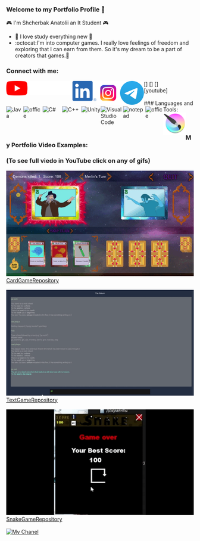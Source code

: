 ### Welcome to my Portfolio Profile 🎩

🎮 I'm Shcherbak Anatolii an It Student 🎮 
- 📖 I love study everything new 🚀
- :octocat:I'm into computer games. I really love feelings of freedom and exploring that I can earn from them. So it's my dream to be a part of creators that games.🎇

### Connect with me:

<img align="left"   alt="Anatolii Shcherbak | YouTube" width="178px" src="https://github.com/Anatolii-Shcherbak/resources/blob/main/Img/yt_logo_rgb_dark.png"/>
[<img align="left"   alt="Anatolii Shcherbak | LinkedIn" width="64px" src="https://github.com/Anatolii-Shcherbak/resources/blob/main/Img/LI-In-Bug.png"/>]
[<img align="left"   alt="Anatolii Shcherbak | Instagram" width="64px" src="https://github.com/Anatolii-Shcherbak/resources/blob/main/Img/Inst.png" />]
[<img align="left"  alt="Anatolii Shcherbak | TG" width="64px" src="https://github.com/Anatolii-Shcherbak/resources/blob/main/Img/Telegram.png" />]
<br >
[youtube]
<br>

<br >
### Languages and Tools:

<img align="left" alt="Java" height ="64px" width="46px" src="https://seeklogo.com/images/J/java-logo-7833D1D21A-seeklogo.com.png" />
<img align="left" alt="office" width="52px" src="https://seeklogo.com/images/E/eclipse-logo-85FE4BEA34-seeklogo.com.png" />
<img align="left" alt="C#" width="52px" src="https://seeklogo.com/images/C/c-sharp-c-logo-02F17714BA-seeklogo.com.png" />
<img align="left" alt="C++" width="52px" src="https://seeklogo.com/images/C/c-logo-1B1817C041-seeklogo.com.png" />
<img align="left" alt="Unity" width="52px" src="https://seeklogo.com/images/U/unity-logo-988A22E703-seeklogo.com.png" />
<img align="left" alt="Visual Studio Code" width="60px" src="https://seeklogo.com/images/V/visual-studio-logo-14F95CF819-seeklogo.com.png" />
<img align="left" alt="notepad" width="60px" src="https://seeklogo.com/images/N/notepad-logo-B36F48AC8C-seeklogo.com.png" />
<img align="left" alt="office" width="48px" src="https://seeklogo.com/images/M/microsoft-office-logo-8B0EF31E09-seeklogo.com.png" />
<img align="left" alt="office" width="60px" src="https://github.com/Anatolii-Shcherbak/resources/blob/main/Img/KritaIm-removebg-preview.png" />



<br />
<br />
<br />

### My Portfolio Video Examples:
### (To see full viedo in YouTube click on any of gifs)
<!-- YOUTUBE:START -->
[![My Chanel](https://github.com/Anatolii-Shcherbak/resources/blob/main/Img/GifDe.gif)](https://www.youtube.com/watch?v=VptAMVgpbP8)
<br />
[CardGameRepository](https://github.com/Anatolii-Shcherbak/UnityCardGame)
<br />
<br />
[![My Chanel](https://github.com/Anatolii-Shcherbak/resources/blob/main/Img/TextG.gif)](https://www.youtube.com/watch?v=VptAMVgpbP8)
<br />
[TextGameRepository](https://github.com/Anatolii-Shcherbak/TextAdvantureGame)
<br />
<br />
[![My Chanel](https://github.com/Anatolii-Shcherbak/resources/blob/main/Img/Snake.gif)](https://www.youtube.com/watch?v=VptAMVgpbP8)
<br />
[SnakeGameRepository](https://github.com/Anatolii-Shcherbak/Snake-Java-Game)
<br />
<br />
[![My Chanel](https://github.com/Anatolii-Shcherbak/resources/blob/main/Img/MyGame.gif)](https://www.youtube.com/watch?v=VptAMVgpbP8)
<!-- YOUTUBE:END -->



[youtube]: https://www.youtube.com/channel/UC9Si7j82OO2PLaajrtxa9JA/
[linkedin]: https://www.linkedin.com/in/anatolii-shcherbak/
[instagram]: https://www.instagram.com/s_a_vdeveloper/
[Tg]: https://t.me/S_Anatoliy_V4



